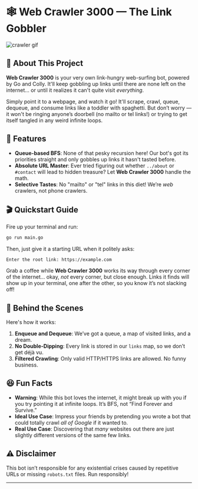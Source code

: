 
# 🕸️ Web Crawler 3000 — The Link Gobbler

![crawler gif](https://media.giphy.com/media/3oz8xK7FR9kQjwhmxi/giphy.gif)

## 🚀 About This Project
**Web Crawler 3000** is your very own link-hungry web-surfing bot, powered by Go and Colly. It'll keep gobbling up links until there are none left on the internet… or until it realizes it can't quite visit *everything*.

Simply point it to a webpage, and watch it go! It'll scrape, crawl, queue, dequeue, and consume links like a toddler with spaghetti. But don’t worry — it won't be ringing anyone’s doorbell (no mailto or tel links!) or trying to get itself tangled in any weird infinite loops. 

## 💼 Features
- **Queue-based BFS**: None of that pesky recursion here! Our bot's got its priorities straight and only gobbles up links it hasn't tasted before.
- **Absolute URL Master**: Ever tried figuring out whether `../about` or `#contact` will lead to hidden treasure? Let **Web Crawler 3000** handle the math.
- **Selective Tastes**: No "mailto" or "tel" links in this diet! We’re *web* crawlers, not phone crawlers.

## 🎬 Quickstart Guide
Fire up your terminal and run:
```bash
go run main.go
```

Then, just give it a starting URL when it politely asks:
```plaintext
Enter the root link: https://example.com
```

Grab a coffee while **Web Crawler 3000** works its way through every corner of the internet… okay, *not* every corner, but close enough. Links it finds will show up in your terminal, one after the other, so you know it’s not slacking off!

## 🤖 Behind the Scenes

Here's how it works:
1. **Enqueue and Dequeue**: We’ve got a queue, a map of visited links, and a dream.
2. **No Double-Dipping**: Every link is stored in our `links` map, so we don’t get déjà vu.
3. **Filtered Crawling**: Only valid HTTP/HTTPS links are allowed. No funny business.

## 😆 Fun Facts
- **Warning**: While this bot loves the internet, it might break up with you if you try pointing it at infinite loops. It’s BFS, not “Find Forever and Survive.”
- **Ideal Use Case**: Impress your friends by pretending you wrote a bot that could totally crawl *all of Google* if it wanted to.
- **Real Use Case**: Discovering that *many* websites out there are just slightly different versions of the same few links.

## ⚠️ Disclaimer
This bot isn’t responsible for any existential crises caused by repetitive URLs or missing `robots.txt` files. Run responsibly!

---

